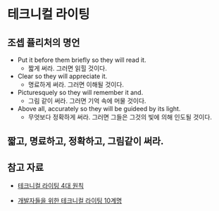 # 테크니컬 라이팅 

## 조셉 퓰리처의 명언

* Put it before them briefly so they will read it.
  * 짧게 써라. 그러면 읽힐 것이다.
* Clear so they will appreciate it.
  * 명료하게 써라. 그러면 이해될 것이다.
* Picturesquely so they will remember it and.
  * 그림 같이 써라. 그러면 기억 속에 머물 것이다.
* Above all, accurately so they will be guideed by its light.
  * 무엇보다 정확하게 써라. 그러면 그들은 그것의 빛에 의해 인도될 것이다.



## 짧고, 명료하고, 정확하고, 그림같이 써라.





## 참고 자료

* [테크니컬 라이팅 4대 원칙](https://tech.kakaoenterprise.com/102)

* [개발자들을 위한 테크니컬 라이팅 10계명](https://tech.kakaoenterprise.com/110)


